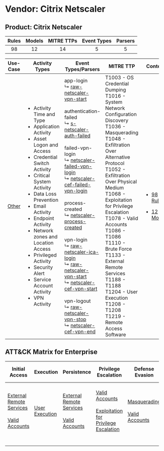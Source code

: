 Vendor: Citrix Netscaler
========================
Product: Citrix Netscaler
-------------------------
| Rules | Models | MITRE TTPs | Event Types | Parsers |
|:-----:|:------:|:----------:|:-----------:|:-------:|
|  98   |   12   |     14     |      5      |    5    |

|                Use-Case                | Activity Types                                                                                                                                                                                                                                                                                                                                                                                             | Event Types/Parsers                                                                                                                                                                                                                                                                                                                                                                                                                                                                                                                                                                                                                                                                                                                                                                                                                                                                                                                                                                                      | MITRE TTP                                                                                                                                                                                                                                                                                                                                                                                                                                                       | Content                                                                                                              |
|:--------------------------------------:| ---------------------------------------------------------------------------------------------------------------------------------------------------------------------------------------------------------------------------------------------------------------------------------------------------------------------------------------------------------------------------------------------------------- | -------------------------------------------------------------------------------------------------------------------------------------------------------------------------------------------------------------------------------------------------------------------------------------------------------------------------------------------------------------------------------------------------------------------------------------------------------------------------------------------------------------------------------------------------------------------------------------------------------------------------------------------------------------------------------------------------------------------------------------------------------------------------------------------------------------------------------------------------------------------------------------------------------------------------------------------------------------------------------------------------------- | --------------------------------------------------------------------------------------------------------------------------------------------------------------------------------------------------------------------------------------------------------------------------------------------------------------------------------------------------------------------------------------------------------------------------------------------------------------- | -------------------------------------------------------------------------------------------------------------------- |
| [Other](../../../UseCases/uc_other.md) | <ul><li>Activity Time  and Type</li><li>Application Activity</li><li>Asset Logon and Access</li><li>Credential Switch Activity</li><li>Critical System Activity</li><li>Data Loss Prevention</li><li>Email Activity</li><li>Endpoint Activity</li><li>Network zones and Location Access</li><li>Privileged Activity</li><li>Security Alert</li><li>Service Account Activity</li><li>VPN Activity</li></ul> |  app-login<br> ↳ [raw-netscaler-vpn-start](Parsers/parserContent_raw-netscaler-vpn-start.md)<br><br> authentication-failed<br> ↳ [s-netscaler-auth-failed](Parsers/parserContent_s-netscaler-auth-failed.md)<br><br> failed-vpn-login<br> ↳ [netscaler-failed-vpn-login](Parsers/parserContent_netscaler-failed-vpn-login.md)<br> ↳ [netscaler-cef-failed-vpn-login](Parsers/parserContent_netscaler-cef-failed-vpn-login.md)<br><br> process-created<br> ↳ [netscaler-process-created](Parsers/parserContent_netscaler-process-created.md)<br><br> vpn-login<br> ↳ [raw-netscaler-ica-login](Parsers/parserContent_raw-netscaler-ica-login.md)<br> ↳ [raw-netscaler-vpn-start](Parsers/parserContent_raw-netscaler-vpn-start.md)<br> ↳ [netscaler-cef-vpn-start](Parsers/parserContent_netscaler-cef-vpn-start.md)<br><br> vpn-logout<br> ↳ [raw-netscaler-vpn-stop](Parsers/parserContent_raw-netscaler-vpn-stop.md)<br> ↳ [netscaler-cef-vpn-end](Parsers/parserContent_netscaler-cef-vpn-end.md)<br> | T1003 - OS Credential Dumping<br>T1016 - System Network Configuration Discovery<br>T1036 - Masquerading<br>T1048 - Exfiltration Over Alternative Protocol<br>T1052 - Exfiltration Over Physical Medium<br>T1068 - Exploitation for Privilege Escalation<br>T1078 - Valid Accounts<br>T1086 - T1086<br>T1110 - Brute Force<br>T1133 - External Remote Services<br>T1188 - T1188<br>T1204 - User Execution<br>T1208 - T1208<br>T1219 - Remote Access Software<br> | [<ul><li>98 Rules</li></ul><ul><li>12 Models</li></ul>](Rules_Models/r_m_citrix_netscaler_citrix_netscaler_Other.md) |

ATT&CK Matrix for Enterprise
----------------------------
| Initial Access                                                                                                                                   | Execution                                                           | Persistence                                                                                                                                      | Privilege Escalation                                                                                                                                          | Defense Evasion                                                                                                                      | Credential Access                                                                                                                          | Discovery                                                                                   | Lateral Movement | Collection | Command and Control                                                         | Exfiltration                                                                                                                                                                      | Impact |
| ------------------------------------------------------------------------------------------------------------------------------------------------ | ------------------------------------------------------------------- | ------------------------------------------------------------------------------------------------------------------------------------------------ | ------------------------------------------------------------------------------------------------------------------------------------------------------------- | ------------------------------------------------------------------------------------------------------------------------------------ | ------------------------------------------------------------------------------------------------------------------------------------------ | ------------------------------------------------------------------------------------------- | ---------------- | ---------- | --------------------------------------------------------------------------- | --------------------------------------------------------------------------------------------------------------------------------------------------------------------------------- | ------ |
| [External Remote Services](https://attack.mitre.org/techniques/T1133)<br><br>[Valid Accounts](https://attack.mitre.org/techniques/T1078)<br><br> | [User Execution](https://attack.mitre.org/techniques/T1204)<br><br> | [External Remote Services](https://attack.mitre.org/techniques/T1133)<br><br>[Valid Accounts](https://attack.mitre.org/techniques/T1078)<br><br> | [Valid Accounts](https://attack.mitre.org/techniques/T1078)<br><br>[Exploitation for Privilege Escalation](https://attack.mitre.org/techniques/T1068)<br><br> | [Masquerading](https://attack.mitre.org/techniques/T1036)<br><br>[Valid Accounts](https://attack.mitre.org/techniques/T1078)<br><br> | [OS Credential Dumping](https://attack.mitre.org/techniques/T1003)<br><br>[Brute Force](https://attack.mitre.org/techniques/T1110)<br><br> | [System Network Configuration Discovery](https://attack.mitre.org/techniques/T1016)<br><br> |                  |            | [Remote Access Software](https://attack.mitre.org/techniques/T1219)<br><br> | [Exfiltration Over Alternative Protocol](https://attack.mitre.org/techniques/T1048)<br><br>[Exfiltration Over Physical Medium](https://attack.mitre.org/techniques/T1052)<br><br> |        |